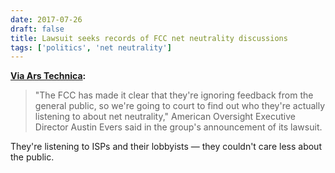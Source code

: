 ```yaml
---
date: 2017-07-26
draft: false
title: Lawsuit seeks records of FCC net neutrality discussions
tags: ['politics', 'net neutrality']
---
```


**[Via Ars Technica](https://arstechnica.com/?p=1138457):**

> "The FCC has made it clear that they're ignoring feedback from the general public, so we're going to court to find out who they're actually listening to about net neutrality," American Oversight Executive Director Austin Evers said in the group's announcement of its lawsuit.

They're listening to ISPs and their lobbyists — they couldn't care less about the public.<!-- excerpt -->
